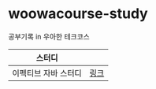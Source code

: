 # woowacourse-study
공부기록 in 우아한 테크코스

|스터디| |
|:---:|:---:|
|이펙티브 자바 스터디|[링크](https://github.com/hectick/2023-effective-java)|


